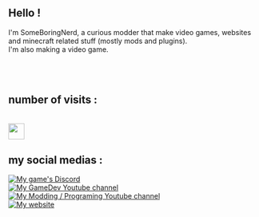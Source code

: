 ## Hello !
I'm SomeBoringNerd, a curious modder that make video games, websites and minecraft related stuff (mostly mods and plugins).<br>
I'm also making a video game.<br>
<br><br>
<br>

## number of visits :
<br>
<img src="https://profile-counter.glitch.me/SomeBoringNerd/count.svg" height="32" />
<br>

## my social medias : 

[![My game's Discord]()](https://discord.gg/gtfJY7uKCN)<br>
[![My GameDev Youtube channel]()](https://www.youtube.com/channel/UCoQXdbuo7fGf12BTYCnJ1Eg)<br>
[![My Modding / Programing Youtube channel]()](https://www.youtube.com/channel/UC7eQo-UM_r6p458pCV6rxeA)<br>
[![My website]()](https://someboringnerd.xyz)<br>
